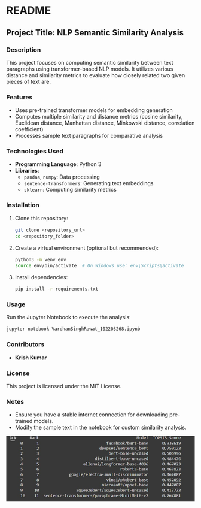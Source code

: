 # README

## Project Title: NLP Semantic Similarity Analysis

### Description
This project focuses on computing semantic similarity between text paragraphs using transformer-based NLP models. It utilizes various distance and similarity metrics to evaluate how closely related two given pieces of text are.

### Features
- Uses pre-trained transformer models for embedding generation
- Computes multiple similarity and distance metrics (cosine similarity, Euclidean distance, Manhattan distance, Minkowski distance, correlation coefficient)
- Processes sample text paragraphs for comparative analysis

### Technologies Used
- **Programming Language**: Python 3
- **Libraries**:
  - `pandas`, `numpy`: Data processing
  - `sentence-transformers`: Generating text embeddings
  - `sklearn`: Computing similarity metrics

### Installation
1. Clone this repository:
   ```bash
   git clone <repository_url>
   cd <repository_folder>
   ```
2. Create a virtual environment (optional but recommended):
   ```bash
   python3 -m venv env
   source env/bin/activate  # On Windows use: env\Scripts\activate
   ```
3. Install dependencies:
   ```bash
   pip install -r requirements.txt
   ```

### Usage
Run the Jupyter Notebook to execute the analysis:
```bash
jupyter notebook VardhanSinghRawat_102203268.ipynb
```

### Contributors
- **Krish Kumar**

### License
This project is licensed under the MIT License.

### Notes
- Ensure you have a stable internet connection for downloading pre-trained models.
- Modify the sample text in the notebook for custom similarity analysis.
  
![Alt Text](rankings.jpg)
